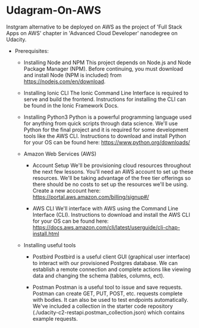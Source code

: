 # Udagram-On-AWS

Instgram alternative to be deployed on AWS as the project of 'Full Stack Apps on AWS' chapter in 'Advanced Cloud Developer' nanodegree on Udacity.

- Prerequisites:

    - Installing Node and NPM
        This project depends on Node.js and Node Package Manager (NPM). Before continuing, you must download and install Node (NPM is included) from https://nodejs.com/en/download.

    - Installing Ionic CLI
        The Ionic Command Line Interface is required to serve and build the frontend. Instructions for installing the CLI can be found in the Ionic Framework Docs.

    - Installing Python3
        Python is a powerful programming language used for anything from quick scripts through data science. We'll use Python for the final project and it is required for some development tools like the AWS CLI. Instructions to download and install Python for your OS can be found here: https://www.python.org/downloads/

    - Amazon Web Services (AWS)
        - Account Setup
            We'll be provisioning cloud resources throughout the next few lessons. You'll need an AWS account to set up these resources. We'll be taking advantage of the free tier offerings so there should be no costs to set up the resources we'll be using. Create a new account here: https://portal.aws.amazon.com/billing/signup#/

        - AWS CLI
            We'll interface with AWS using the Command Line Interface (CLI). Instructions to download and install the AWS CLI for your OS can be found here: https://docs.aws.amazon.com/cli/latest/userguide/cli-chap-install.html

    - Installing useful tools
        - Postbird
            Postbird is a useful client GUI (graphical user interface) to interact with our provisioned Postgres database. We can establish a remote connection and complete actions like viewing data and changing the schema (tables, columns, ect).

        - Postman
            Postman is a useful tool to issue and save requests. Postman can create GET, PUT, POST, etc. requests complete with bodies. It can also be used to test endpoints automatically. We've included a collection in the starter code repository (./udacity-c2-restapi.postman_collection.json) which contains example requests.
